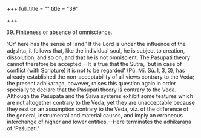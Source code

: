 +++
full_title = ""
title = "39"

+++


39. Finiteness or absence of omniscience.

'Or' here has the sense of 'and.' If the Lord is under the influence of the adr̥shṭa, it follows that, like the individual soul, he is subject to creation, dissolution, and so on, and that he is not omniscient. The Paśupati theory cannot therefore be accepted.--It is true that the Sūtra, 'but in case of conflict (with Scripture) it is not to be regarded' (Pū. Mī. Sū. I, 3, 3), has already established the non-acceptability of all views contrary to the Veda; the present adhikaraṇa, however, raises this question again in order specially to declare that the Paśupati theory iś contrary to the Veda. Although the Pāśupata and the Śaiva systems exhibit some features which are not altogether contrary to the Veda, yet they are unacceptable because they rest on an assumption contrary to the Veda, viz. of the difference of the general, instrumental and material causes, and imply an erroneous interchange of higher and lower entities.--Here terminates the adhikaraṇa of 'Paśupati.'

